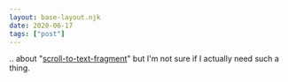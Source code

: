 ```yaml
---
layout: base-layout.njk
date: 2020-06-17
tags: ["post"]
---
```


.. about "[scroll-to-text-fragment](https://github.com/WICG/scroll-to-text-fragment)" but I'm not sure if I actually need such a thing.
